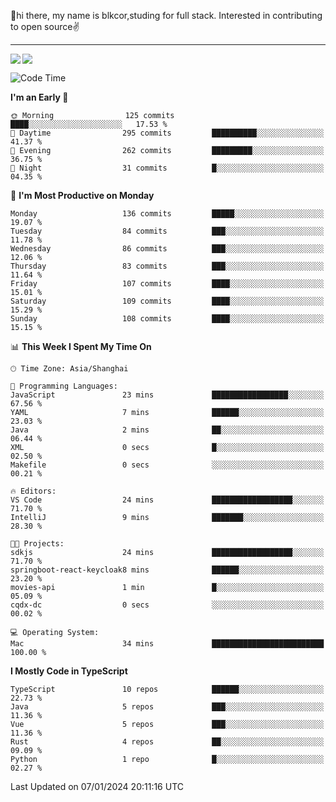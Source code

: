 👋hi there, my name is blkcor,studing for full stack.
Interested in contributing to open source✌️

<hr/>

![](https://github-readme-stats.vercel.app/api?username=blkcor)
<a href="https://github.com/blkcor/github-readme-stats">
    <img align="left" src="https://github-readme-stats.vercel.app/api/top-langs/?username=blkcor&hide=jupyter%20notebook,shaderlab,tex,c%23&langs_count=9" />
</a>


<!--START_SECTION:waka-->
![Code Time](http://img.shields.io/badge/Code%20Time-827%20hrs%2056%20mins-blue)

**I'm an Early 🐤** 

```text
🌞 Morning                125 commits         ████░░░░░░░░░░░░░░░░░░░░░   17.53 % 
🌆 Daytime                295 commits         ██████████░░░░░░░░░░░░░░░   41.37 % 
🌃 Evening                262 commits         █████████░░░░░░░░░░░░░░░░   36.75 % 
🌙 Night                  31 commits          █░░░░░░░░░░░░░░░░░░░░░░░░   04.35 % 
```
📅 **I'm Most Productive on Monday** 

```text
Monday                   136 commits         █████░░░░░░░░░░░░░░░░░░░░   19.07 % 
Tuesday                  84 commits          ███░░░░░░░░░░░░░░░░░░░░░░   11.78 % 
Wednesday                86 commits          ███░░░░░░░░░░░░░░░░░░░░░░   12.06 % 
Thursday                 83 commits          ███░░░░░░░░░░░░░░░░░░░░░░   11.64 % 
Friday                   107 commits         ████░░░░░░░░░░░░░░░░░░░░░   15.01 % 
Saturday                 109 commits         ████░░░░░░░░░░░░░░░░░░░░░   15.29 % 
Sunday                   108 commits         ████░░░░░░░░░░░░░░░░░░░░░   15.15 % 
```


📊 **This Week I Spent My Time On** 

```text
🕑︎ Time Zone: Asia/Shanghai

💬 Programming Languages: 
JavaScript               23 mins             █████████████████░░░░░░░░   67.56 % 
YAML                     7 mins              ██████░░░░░░░░░░░░░░░░░░░   23.03 % 
Java                     2 mins              ██░░░░░░░░░░░░░░░░░░░░░░░   06.44 % 
XML                      0 secs              █░░░░░░░░░░░░░░░░░░░░░░░░   02.50 % 
Makefile                 0 secs              ░░░░░░░░░░░░░░░░░░░░░░░░░   00.21 % 

🔥 Editors: 
VS Code                  24 mins             ██████████████████░░░░░░░   71.70 % 
IntelliJ                 9 mins              ███████░░░░░░░░░░░░░░░░░░   28.30 % 

🐱‍💻 Projects: 
sdkjs                    24 mins             ██████████████████░░░░░░░   71.70 % 
springboot-react-keycloak8 mins              ██████░░░░░░░░░░░░░░░░░░░   23.20 % 
movies-api               1 min               █░░░░░░░░░░░░░░░░░░░░░░░░   05.09 % 
cqdx-dc                  0 secs              ░░░░░░░░░░░░░░░░░░░░░░░░░   00.02 % 

💻 Operating System: 
Mac                      34 mins             █████████████████████████   100.00 % 
```

**I Mostly Code in TypeScript** 

```text
TypeScript               10 repos            ██████░░░░░░░░░░░░░░░░░░░   22.73 % 
Java                     5 repos             ███░░░░░░░░░░░░░░░░░░░░░░   11.36 % 
Vue                      5 repos             ███░░░░░░░░░░░░░░░░░░░░░░   11.36 % 
Rust                     4 repos             ██░░░░░░░░░░░░░░░░░░░░░░░   09.09 % 
Python                   1 repo              █░░░░░░░░░░░░░░░░░░░░░░░░   02.27 % 
```




 Last Updated on 07/01/2024 20:11:16 UTC
<!--END_SECTION:waka-->


